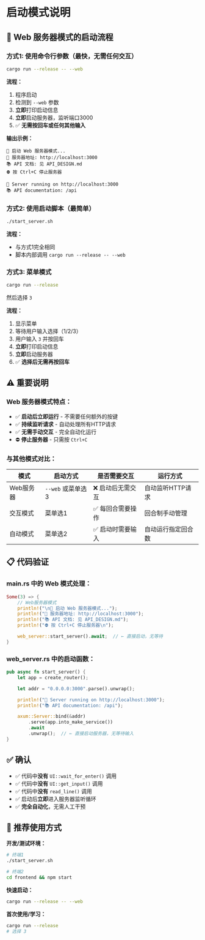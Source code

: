 # 启动模式说明

## 🚀 Web 服务器模式的启动流程

### 方式1: 使用命令行参数（最快，无需任何交互）

```bash
cargo run --release -- --web
```

**流程：**
1. 程序启动
2. 检测到 `--web` 参数
3. **立即**打印启动信息
4. **立即**启动服务器，监听端口3000
5. ✅ **无需按回车或任何其他输入**

**输出示例：**
```
🚀 启动 Web 服务器模式...
📍 服务器地址: http://localhost:3000
📚 API 文档: 见 API_DESIGN.md
⛔ 按 Ctrl+C 停止服务器

🚀 Server running on http://localhost:3000
📚 API documentation: /api
```

### 方式2: 使用启动脚本（最简单）

```bash
./start_server.sh
```

**流程：**
- 与方式1完全相同
- 脚本内部调用 `cargo run --release -- --web`

### 方式3: 菜单模式

```bash
cargo run --release
```

然后选择 `3`

**流程：**
1. 显示菜单
2. 等待用户输入选择（1/2/3）
3. 用户输入 `3` 并按回车
4. **立即**打印启动信息
5. **立即**启动服务器
6. ✅ **选择后无需再按回车**

## ⚠️ 重要说明

### Web 服务器模式特点：
- ✅ **启动后立即运行** - 不需要任何额外的按键
- ✅ **持续监听请求** - 自动处理所有HTTP请求
- ✅ **无需手动交互** - 完全自动化运行
- ⛔ **停止服务器** - 只需按 `Ctrl+C`

### 与其他模式对比：

| 模式 | 启动方式 | 是否需要交互 | 运行方式 |
|------|---------|-------------|---------|
| Web服务器 | `--web` 或菜单选3 | ❌ 启动后无需交互 | 自动监听HTTP请求 |
| 交互模式 | 菜单选1 | ✅ 每回合需要操作 | 回合制手动管理 |
| 自动模式 | 菜单选2 | ✅ 启动时需要输入 | 自动运行指定回合数 |

## 📋 代码验证

### main.rs 中的 Web 模式处理：

```rust
Some(3) => {
    // Web服务器模式
    println!("\n🚀 启动 Web 服务器模式...");
    println!("📍 服务器地址: http://localhost:3000");
    println!("📚 API 文档: 见 API_DESIGN.md");
    println!("⛔ 按 Ctrl+C 停止服务器\n");

    web_server::start_server().await;  // ← 直接启动，无等待
}
```

### web_server.rs 中的启动函数：

```rust
pub async fn start_server() {
    let app = create_router();

    let addr = "0.0.0.0:3000".parse().unwrap();

    println!("🚀 Server running on http://localhost:3000");
    println!("📚 API documentation: /api");

    axum::Server::bind(&addr)
        .serve(app.into_make_service())
        .await
        .unwrap();  // ← 直接启动服务器，无等待输入
}
```

## ✅ 确认

- ✅ 代码中**没有** `UI::wait_for_enter()` 调用
- ✅ 代码中**没有** `UI::get_input()` 调用
- ✅ 代码中**没有** `read_line()` 调用
- ✅ 启动后**立即**进入服务器监听循环
- ✅ **完全自动化**，无需人工干预

## 🎯 推荐使用方式

**开发/测试环境：**
```bash
# 终端1
./start_server.sh

# 终端2
cd frontend && npm start
```

**快速启动：**
```bash
cargo run --release -- --web
```

**首次使用/学习：**
```bash
cargo run --release
# 选择 3
```
